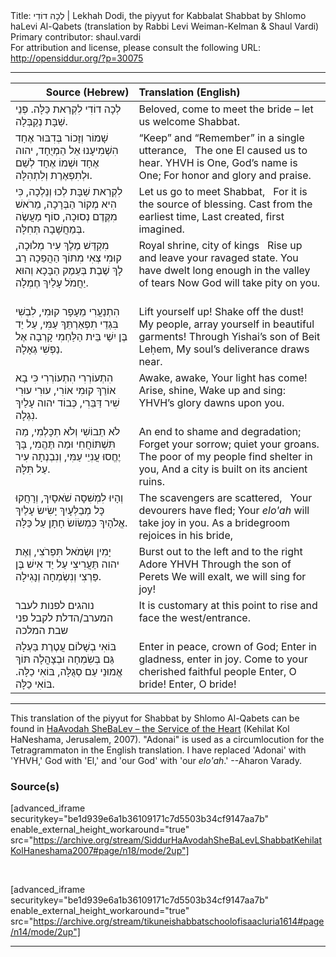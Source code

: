<html>
<head></head>
<body>
Title: לְכָה דוֹדִי | Lekhah Dodi, the piyyut for Kabbalat Shabbat by Shlomo haLevi Al-Qabets (translation by Rabbi Levi Weiman-Kelman & Shaul Vardi)<br />
Primary contributor: shaul.vardi<br />
For attribution and license, please consult the following URL: <a href="http://opensiddur.org/?p=30075">http://opensiddur.org/?p=30075</a>
<p />
<hr />

<table style="margin-left: auto;margin-right: auto;" class="draggable">
<thead><tr><th id="x" style="text-align: right;">Source (Hebrew)</th><th style="text-align: left;">Translation (English)</th></tr></thead>
<tbody>
<tr><td style="vertical-align:top;">
<div class="liturgy"><span lang="he">
לְכָה דוֹדִי לִקְרַאת כַּלָּה. 
פְּנֵי שַׁבָּת נְקַבְּלָה.
</span></div></td>
 
<td style="vertical-align:top;">
<div class="english">
Beloved, come to meet the bride – 
let us welcome Shabbat.
</div></td></tr>


<tr><td style="vertical-align:top;">
<div class="liturgy"><span lang="he">
<span class="acrostic">שָׁ</span>מוֹר וְזָכוֹר בְּדִבּוּר אֶחָד
הִשְׁמִיעָנוּ אֵל הַמְיֻחָד,
יהוה אֶחָד וּשְׁמוֹ אֶחָד
לְשֵׁם וּלְתִפְאֶרֶת וְלִתְהִלָּה.
</span></div></td>
 
<td style="vertical-align:top;">
<div class="english">
“Keep” and “Remember” in a single utterance, <span class="acrostic">&nbsp;</span>
The one El caused us to hear.
YHVH is One, God’s name is One;
For honor and glory and praise.
</div></td></tr>


<tr><td style="vertical-align:top;">
<div class="liturgy"><span lang="he">
<span class="acrostic">לִ</span>קְרַאת שַׁבָּת לְכוּ וְנֵלְכָה,
כִּי הִיא מְקוֹר הַבְּרָכָה,
מֵרֹאשׁ מִקֶּדֶם נְסוּכָה,
סוֹף מַעֲשֶׂה בְּמַחֲשָׁבָה תְּחִלָּה.
</span></div></td>
 
<td style="vertical-align:top;">
<div class="english">
Let us go to meet Shabbat, <span class="acrostic">&nbsp;</span>
For it is the source of blessing.
Cast from the earliest time,
Last created, first imagined.
</div></td></tr>


<tr><td style="vertical-align:top;">
<div class="liturgy"><span lang="he">
<span class="acrostic">מִ</span>קְדַּשׁ מֶלֶךְ עִיר מְלוּכָה,
קוּמִי צְאִי מִתּוֹךְ הַהֲפֵכָה
רַב לָךְ שֶׁבֶת בְּעֵמֶק הַבָּכָא
<span class="acrostic">וְ</span>הוּא יַחֲמֹל עָלַיִךְ חֶמְלָה.
</span></div></td>
 
<td style="vertical-align:top;">
<div class="english">
Royal shrine, city of kings <span class="acrostic">&nbsp;</span>
Rise up and leave your ravaged state.
You have dwelt long enough in the valley of tears
Now God will take pity on you. <span class="acrostic">&nbsp;</span>
</div></td></tr>


<tr><td style="vertical-align:top;">
<div class="liturgy"><span lang="he">
הִתְנַעֲרִי מֵעָפָר קוּמִי,
לִבְשִׁי בִּגְדֵי תִפְאַרְתֵּךְ עַמִּי,
עַל יַד בֶּן יִשַׁי בֵּית הַלַּחְמִי
קָרְבָה אֶל נַפְשִׁי גְאָלָהּ.
</span></div></td>
 
<td style="vertical-align:top;">
<div class="english">
Lift yourself up! Shake off the dust!
My people, array yourself in beautiful garments!
Through Yishai’s son of Beit Leḥem,
My soul’s deliverance draws near.
</div></td></tr>


<tr><td style="vertical-align:top;">
<div class="liturgy"><span lang="he">
<span class="acrostic">הִ</span>תְעוֹרְרִי הִתְעוֹרְרִי
כִּי בָא אוֹרֵךְ קוּמִי אוֹרִי,
עוּרִי עוּרִי שִׁיר דַּבֵּרִי,
כְּבוֹד יהוה עָלַיִךְ נִגְלָה.
</span></div></td>
 
<td style="vertical-align:top;">
<div class="english">
Awake, awake, Your light has come! <span class="acrostic">&nbsp;</span>
Arise, shine,
Wake up and sing:
YHVH’s glory dawns upon you.
</div></td></tr>


<tr><td style="vertical-align:top;">
<div class="liturgy"><span lang="he">
<span class="acrostic">לֹ</span>א תֵבוֹשִׁי וְלֹא תִכָּלְמִי,
מַה תִּשְׁתּוֹחֲחִי וּמַה תֶּהֱמִי,
בָּךְ יֶחֱסוּ עֲנִיֵי עַמִּי,
וְנִבְנְתָה עִיר עַל תִּלָּהּ.
</span></div></td>
 
<td style="vertical-align:top;">
<div class="english">
An end to shame and degradation; <span class="acrostic">&nbsp;</span>
Forget your sorrow; quiet your groans.
The poor of my people find shelter in you,
And a city is built on its ancient ruins.
</div></td></tr>


<tr><td style="vertical-align:top;">
<div class="liturgy"><span lang="he">
<span class="acrostic">וְ</span>הָיוּ לִמְשִׁסָה שֹׁאסָיִךְ,
וְרָחֲקוּ כָּל מְבַלְּעָיִךְ
יָשִׂישׂ עָלַיִךְ אֱלֹהָיִךְ
כִּמְשׂוֹשׂ חָתָן עַל כַּלָּה.
</span></div></td>
 
<td style="vertical-align:top;">
<div class="english">
The scavengers are scattered, <span class="acrostic">&nbsp;</span>
Your devourers have fled;
Your <em>elo'ah</em> will take joy in you.
As a bridegroom rejoices in his bride,
</div></td></tr>


<tr><td style="vertical-align:top;">
<div class="liturgy"><span lang="he">
<span class="acrostic">יָ</span>מִין וּשְׂמֹאל תִּפְרֹצִי,
וְאֶת יהוה תַּעֲרִיצִי
עַל יַד אִישׁ בֶּן פַּרְצִי
וְנִשְׂמְחָה וְנָגִילָה.
</span></div></td>
 
<td style="vertical-align:top;">
<div class="english">
Burst out to the left and to the right <span class="acrostic">&nbsp;</span>
Adore YHVH
Through the son of Perets
We will exalt, we will sing for joy!
</div></td></tr>


<tr><td style="vertical-align:top;">
<div class="liturgy"><span lang="he">
<span class="instruction">נוהגים לפנות לעבר המערב/הדלת לקבל פני שבת המלכה</span>
</span></div></td>
 
<td style="vertical-align:top;">
<div class="english">
<span class="instruction">It is customary at this point to rise and face the west/entrance.</span>
</div></td></tr>


<tr><td style="vertical-align:top;">
<div class="liturgy"><span lang="he">
בּוֹאִי בְשָׁלוֹם עֲטֶרֶת בַּעְלָהּ
גַּם בְּשִׂמְחָה וּבְצָהֳלָה
תּוֹךְ אֱמוּנֵי עַם סְגֻלָּה,
בּוֹאִי כַלָּה. בּוֹאִי כַלָּה.
</span></div></td>
 
<td style="vertical-align:top;">
<div class="english">
Enter in peace, crown of God;
Enter in gladness, enter in joy.
Come to your cherished faithful people
Enter, O bride! Enter, O bride!
</div></td></tr>
</tbody></table>

<hr />

This translation of the piyyut for Shabbat by Shlomo Al-Qabets can be found in <a href="http://opensiddur.org/?p=12061">HaAvodah SheBaLev – the Service of the Heart</a> (Kehilat Kol HaNeshama, Jerusalem, 2007). "Adonai" is used as a circumlocution for the Tetragrammaton in the English translation.  I have replaced 'Adonai' with 'YHVH,' God with 'El,' and 'our God' with 'our <em>elo'ah</em>.' --Aharon Varady.

<h3>Source(s)</h3>

[advanced_iframe securitykey="be1d939e6a1b36109171c7d5503b34cf9147aa7b" enable_external_height_workaround="true" src="https://archive.org/stream/SiddurHaAvodahSheBaLevLShabbatKehilatKolHaneshama2007#page/n18/mode/2up"]

&nbsp;

[advanced_iframe securitykey="be1d939e6a1b36109171c7d5503b34cf9147aa7b" enable_external_height_workaround="true" src="https://archive.org/stream/tikuneishabbatschoolofisaacluria1614#page/n14/mode/2up"]

<hr />

&nbsp;
</body>
</html>